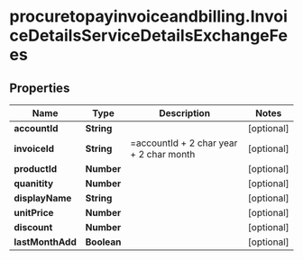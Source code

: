 # procuretopayinvoiceandbilling.InvoiceDetailsServiceDetailsExchangeFees

## Properties

Name | Type | Description | Notes
------------ | ------------- | ------------- | -------------
**accountId** | **String** |  | [optional] 
**invoiceId** | **String** | &#x3D;accountId + 2 char year + 2 char month | [optional] 
**productId** | **Number** |  | [optional] 
**quanitity** | **Number** |  | [optional] 
**displayName** | **String** |  | [optional] 
**unitPrice** | **Number** |  | [optional] 
**discount** | **Number** |  | [optional] 
**lastMonthAdd** | **Boolean** |  | [optional] 


